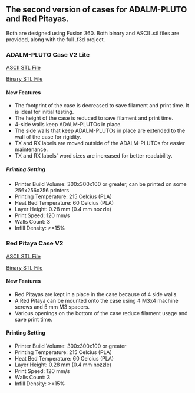 ## The second version of cases for ADALM-PLUTO and Red Pitayas.
Both are designed using Fusion 360. Both binary and ASCII .stl files are provided, along with the full .f3d project.

### ADALM-PLUTO Case V2 Lite
[ASCII STL File](https://github.com/remotehublab/rhl-relia-3d-parts/blob/main/v2/Pluto_Case_V2.8_lite_ascii.stl)

[Binary STL File](https://github.com/remotehublab/rhl-relia-3d-parts/blob/main/v2/Pluto_Case_V2.8_lite_binary.stl)
#### New Features
- The footprint of the case is decreased to save filament and print time. It is ideal for initial testing.
- The height of the case is reduced to save filament and print time.
- 4-side walls keep ADALM-PLUTOs in place.
- The side walls that keep ADALM-PLUTOs in place are extended to the wall of the case for rigidity.
- TX and RX labels are moved outside of the ADALM-PLUTOs for easier maintenance.
- TX and RX labels' word sizes are increased for better readability.

##### Printing Setting
- Printer Build Volume: 300x300x100 or greater, can be printed on some 256x256x256 printers
- Printing Temperature: 215 Celcius (PLA)
- Heat Bed Temperature: 60 Celcius (PLA)
- Layer Height: 0.28 mm (0.4 mm nozzle)
- Print Speed: 120 mm/s
- Walls Count: 3
- Infill Density: >=15%

### Red Pitaya Case V2
[ASCII STL File](https://github.com/remotehublab/rhl-relia-3d-parts/blob/main/v2/Red_Pitaya_Case_V2.5_ascii.stl)

[Binary STL File](https://github.com/remotehublab/rhl-relia-3d-parts/blob/main/v2/Red_Pitaya_Case_V2.5_lite_binary.stl)
#### New Features
- Red Pitayas are kept in a place in the case because of 4 side walls.
- A Red Pitaya can be mounted onto the case using 4 M3x4 machine screws and 5 mm M3 spacers.
- Various openings on the bottom of the case reduce filament usage and save print time.
#### Printing Setting
- Printer Build Volume: 300x300x100 or greater
- Printing Temperature: 215 Celcius (PLA)
- Heat Bed Temperature: 60 Celcius (PLA)
- Layer Height: 0.28 mm (0.4 mm nozzle)
- Print Speed: 120 mm/s
- Walls Count: 3
- Infill Density: >=15%
